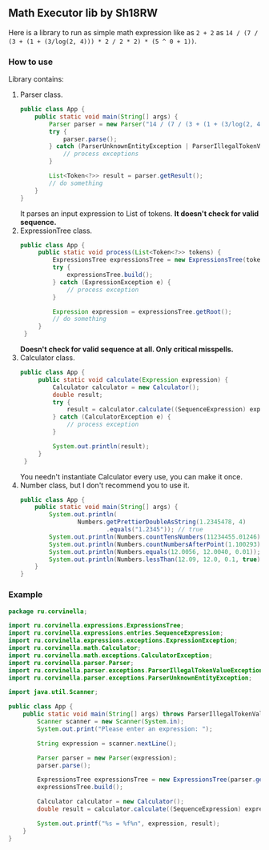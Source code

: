 ## Math Executor lib by Sh18RW
Here is a library to run as simple math expression like as `2 + 2` as `14 / (7 / (3 + (1 + (3/log(2, 4))) * 2 / 2 * 2) * (5 ^ 0 + 1))`.
### How to use
Library contains:
1. Parser class.
    ```java
    public class App {
        public static void main(String[] args) {
            Parser parser = new Parser("14 / (7 / (3 + (1 + (3/log(2, 4))) * 2 / 2 * 2) * (5 ^ 0 + 1))");
            try {
                parser.parse();
            } catch (ParserUnknownEntityException | ParserIllegalTokenValueException e) {
                // process exceptions
            }

            List<Token<?>> result = parser.getResult();
            // do something
        }
    }
    ```
    It parses an input expression to List of tokens.
    **It doesn't check for valid sequence.**
2. ExpressionTree class.
    ```java
    public class App {
         public static void process(List<Token<?>> tokens) {
             ExpressionsTree expressionsTree = new ExpressionsTree(tokens);
             try {
                 expressionsTree.build();
             } catch (ExpressionException e) {
                 // process exception
             }

             Expression expression = expressionsTree.getRoot();
             // do something
         }
     }
    ```
   **Doesn't check for valid sequence at all. Only critical misspells.**
3. Calculator class.
    ```java
    public class App {
         public static void calculate(Expression expression) {
             Calculator calculator = new Calculator();
             double result;
             try {
                 result = calculator.calculate((SequenceExpression) expression);
             } catch (CalculatorException e) {
                 // process exception
             }

             System.out.println(result);
         }
     }
    ```
   You needn't instantiate Calculator every use, you can make it once.
4. Number class, but I don't recommend you to use it.
    ```java
    public class App {
        public static void main(String[] args) {
            System.out.println(
                    Numbers.getPrettierDoubleAsString(1.2345478, 4)
                            .equals("1.2345")); // true
            System.out.println(Numbers.countTensNumbers(11234455.01246) == 8); // true
            System.out.println(Numbers.countNumbersAfterPoint(1.100293) == 6); // true
            System.out.println(Numbers.equals(12.0056, 12.0040, 0.01)); // true
            System.out.println(Numbers.lessThan(12.09, 12.0, 0.1, true)); // true
        }
    }
    ```
### Example
```java
package ru.corvinella;

import ru.corvinella.expressions.ExpressionsTree;
import ru.corvinella.expressions.entries.SequenceExpression;
import ru.corvinella.expressions.exceptions.ExpressionException;
import ru.corvinella.math.Calculator;
import ru.corvinella.math.exceptions.CalculatorException;
import ru.corvinella.parser.Parser;
import ru.corvinella.parser.exceptions.ParserIllegalTokenValueException;
import ru.corvinella.parser.exceptions.ParserUnknownEntityException;

import java.util.Scanner;

public class App {
    public static void main(String[] args) throws ParserIllegalTokenValueException, ParserUnknownEntityException, ExpressionException, CalculatorException {
        Scanner scanner = new Scanner(System.in);
        System.out.print("Please enter an expression: ");

        String expression = scanner.nextLine();

        Parser parser = new Parser(expression);
        parser.parse();

        ExpressionsTree expressionsTree = new ExpressionsTree(parser.getResult());
        expressionsTree.build();

        Calculator calculator = new Calculator();
        double result = calculator.calculate((SequenceExpression) expressionsTree.getRoot());

        System.out.printf("%s = %f%n", expression, result);
    }
}
```